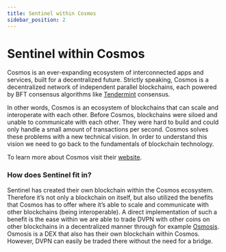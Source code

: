 ```yaml
---
title: Sentinel within Cosmos
sidebar_position: 2
---
```


# Sentinel within Cosmos

Cosmos is an ever-expanding ecosystem of interconnected apps and services, built for a decentralized future. Strictly speaking, Cosmos is a decentralized network of independent parallel blockchains, each powered by BFT consensus algorithms like [Tendermint](https://tendermint.com) consensus.

In other words, Cosmos is an ecosystem of blockchains that can scale and interoperate with each other. Before Cosmos, blockchains were siloed and unable to communicate with each other. They were hard to build and could only handle a small amount of transactions per second. Cosmos solves these problems with a new technical vision. In order to understand this vision we need to go back to the fundamentals of blockchain technology.

To learn more about Cosmos visit their [website](https://cosmos.network/intro).

### How does Sentinel fit in?

Sentinel has created their own blockchain within the Cosmos ecosystem. Therefore it’s not only a blockchain on itself, but also utilized the benefits that Cosmos has to offer where it’s able to scale and communicate with other blockchains (being interoperable). A direct implementation of such a benefit is the ease within we are able to trade DVPN with other coins on other blockchains in a decentralized manner through for example [Osmosis](https://app.osmosis.zone/?from=DVPN&to=ATOM). Osmosis is a DEX that also has their own blockchain within Cosmos. However, DVPN can easily be traded there without the need for a bridge.